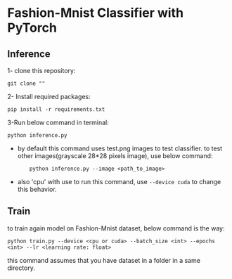 # Fashion-Mnist Classifier with PyTorch

## Inference
1- clone this repository:
```
git clone ""
```
2- Install required packages:
```
pip install -r requirements.txt
```
3-Run below command in terminal:
```
python inference.py
```
* by default this command uses test.png images to test classifier. to test other images(grayscale 28*28 pixels image), use below command:
 ```
        python inference.py --image <path_to_image>
 ```
* also 'cpu' with use to run this command, use ``` --device cuda ``` to change this behavior.


## Train
to train again model on Fashion-Mnist dataset, below command is the way:
```
python train.py --device <cpu or cuda> --batch_size <int> --epochs <int> --lr <learning rate: float>
```
this command assumes that you have dataset in a folder in a same directory.